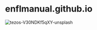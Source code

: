 # enflmanual.github.io
![tezos-V30NDKf5qXY-unsplash](https://user-images.githubusercontent.com/108249755/176117248-6c633b0c-26cf-477f-a0d2-3dfb369c10f4.jpg)
